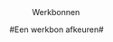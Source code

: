 <properties>
	<page>
		<title>Werkbonnen</title>
	</page>
	<menu>
		<position>Werkbonnen 
		<title>Introductie</title>
	</menu>
</properties>

#Een werkbon afkeuren#
<description>
